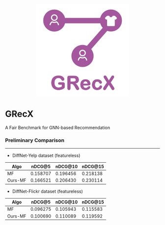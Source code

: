 <p align="center">
<img src="GRecX_LOGO_SQUARE.png" width="300"/>
</p>

# GRecX
A Fair Benchmark for GNN-based Recommendation

### Preliminary Comparison

***

* DiffNet-Yelp dataset (featureless)

| Algo | nDCG@5 | nDCG@10 | nDCG@15 |
| --- | --- | --- | --- |
| MF| 0.158707 | 0.196456 |	0.218138 |
| Ours-MF | 0.166521 | 0.206430 | 0.230114 |

* DiffNet-Flickr dataset (featureless)

| Algo | nDCG@5 | nDCG@10 | nDCG@15 |
| --- | --- | --- | --- |
| MF| 0.096275 | 0.105943 | 0.115583 |
| Ours-MF | 0.100690 | 0.110089 | 0.119592 |